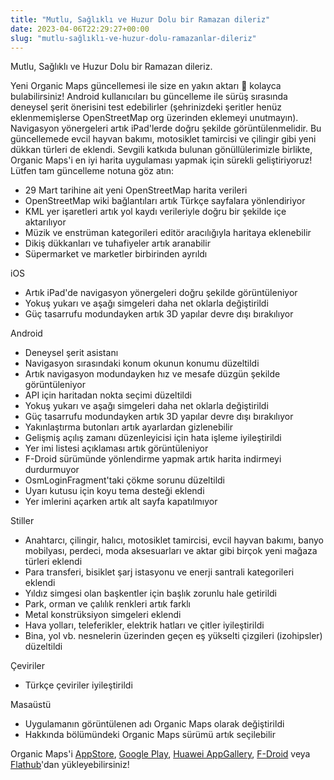 ```yaml
---
title: "Mutlu, Sağlıklı ve Huzur Dolu bir Ramazan dileriz"
date: 2023-04-06T22:29:27+00:00
slug: "mutlu-sağlıklı-ve-huzur-dolu-ramazanlar-dileriz"
---
```


Mutlu, Sağlıklı ve Huzur Dolu bir Ramazan dileriz.

Yeni Organic Maps güncellemesi ile size en yakın aktarı 🌿 kolayca bulabilirsiniz! Android kullanıcıları bu güncelleme ile sürüş sırasında deneysel şerit önerisini test edebilirler (şehrinizdeki şeritler henüz eklenmemişlerse OpenStreetMap org üzerinden eklemeyi unutmayın). Navigasyon yönergeleri artık iPad'lerde doğru şekilde görüntülenmelidir. Bu güncellemede evcil hayvan bakımı, motosiklet tamircisi ve çilingir gibi yeni dükkan türleri de eklendi. Sevgili katkıda bulunan gönüllülerimizle birlikte, Organic Maps'i en iyi harita uygulaması yapmak için sürekli geliştiriyoruz! Lütfen tam güncelleme notuna göz atın:

* 29 Mart tarihine ait yeni OpenStreetMap harita verileri 
* OpenStreetMap wiki bağlantıları artık Türkçe sayfalara yönlendiriyor
* KML yer işaretleri artık yol kaydı verileriyle doğru bir şekilde içe aktarılıyor
* Müzik ve enstrüman kategorileri editör aracılığıyla haritaya eklenebilir
* Dikiş dükkanları ve tuhafiyeler artık aranabilir
* Süpermarket ve marketler birbirinden ayrıldı

iOS
* Artık iPad'de navigasyon yönergeleri doğru şekilde görüntüleniyor
* Yokuş yukarı ve aşağı simgeleri daha net oklarla değiştirildi
* Güç tasarrufu modundayken artık 3D yapılar devre dışı bırakılıyor

Android
* Deneysel şerit asistanı
* Navigasyon sırasındaki konum okunun konumu düzeltildi
* Artık navigasyon modundayken hız ve mesafe düzgün şekilde görüntüleniyor
* API için haritadan nokta seçimi düzeltildi
* Yokuş yukarı ve aşağı simgeleri daha net oklarla değiştirildi
* Güç tasarrufu modundayken artık 3D yapılar devre dışı bırakılıyor
* Yakınlaştırma butonları artık ayarlardan gizlenebilir
* Gelişmiş açılış zamanı düzenleyicisi için hata işleme iyileştirildi
* Yer imi listesi açıklaması artık görüntüleniyor
* F-Droid sürümünde yönlendirme yapmak artık harita indirmeyi durdurmuyor
* OsmLoginFragment'taki çökme sorunu düzeltildi
* Uyarı kutusu için koyu tema desteği eklendi
* Yer imlerini açarken artık alt sayfa kapatılmıyor

Stiller
* Anahtarcı, çilingir, halıcı, motosiklet tamircisi, evcil hayvan bakımı, banyo mobilyası, perdeci, moda aksesuarları ve aktar gibi birçok yeni mağaza türleri eklendi
* Para transferi, bisiklet şarj istasyonu ve enerji santrali kategorileri eklendi
* Yıldız simgesi olan başkentler için başlık zorunlu hale getirildi
* Park, orman ve çalılık renkleri artık farklı
* Metal konstrüksiyon simgeleri eklendi
* Hava yolları, teleferikler, elektrik hatları ve çitler iyileştirildi
* Bina, yol vb. nesnelerin üzerinden geçen eş yükselti çizgileri (izohipsler) düzeltildi

Çeviriler
* Türkçe çeviriler iyileştirildi

Masaüstü
* Uygulamanın görüntülenen adı Organic Maps olarak değiştirildi
* Hakkında bölümündeki Organic Maps sürümü artık seçilebilir

Organic Maps'i [AppStore](https://apps.apple.com/app/organic-maps/id1567437057), [Google Play](https://play.google.com/store/apps/details?id=app.organicmaps&hl=tr), [Huawei AppGallery](https://appgallery.huawei.com/#/app/C104325611?local=tr), [F-Droid](https://f-droid.org/en/packages/app.organicmaps/) veya [Flathub](https://flathub.org/apps/details/app.organicmaps.desktop)'dan yükleyebilirsiniz!

